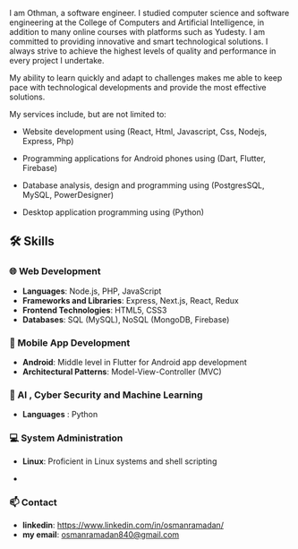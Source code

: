 I am Othman, a software engineer. I studied computer science and software engineering at the College of Computers and Artificial Intelligence, in addition to many online courses with platforms such as Yudesty. I am committed to providing innovative and smart technological solutions. I always strive to achieve the highest levels of quality and performance in every project I undertake.

My ability to learn quickly and adapt to challenges makes me able to keep pace with technological developments and provide the most effective solutions.

My services include, but are not limited to:

- Website development using (React, Html, Javascript, Css, Nodejs, Express, Php)

- Programming applications for Android phones using (Dart, Flutter, Firebase)

- Database analysis, design and programming using (PostgresSQL, MySQL, PowerDesigner)

- Desktop application programming using (Python)


## 🛠️ Skills
### 🌐 Web Development
- **Languages**: Node.js, PHP, JavaScript
- **Frameworks and Libraries**: Express, Next.js, React, Redux
- **Frontend Technologies**: HTML5, CSS3
- **Databases**: SQL (MySQL), NoSQL (MongoDB, Firebase)

### 📱 Mobile App Development
- **Android**: Middle level in Flutter for Android app development
- **Architectural Patterns**: Model-View-Controller (MVC)

### 🤖 AI , Cyber Security and Machine Learning
- **Languages** : Python


### 💻 System Administration
- **Linux**: Proficient in Linux systems and shell scripting

- 
### 📫 Contact
- **linkedin**: https://www.linkedin.com/in/osmanramadan/
- **my email**: osmanramadan840@gmail.com 



